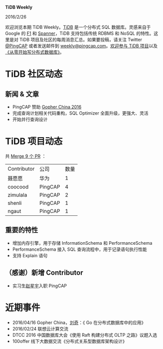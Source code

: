 **TiDB Weekly**

   2016/2/26

欢迎浏览本期 TiDB Weekly。[TiDB](https://github.com/pingcap/tidb) 是一个分布式 SQL 数据库。灵感来自于 Google 的 [F1](http://research.google.com/pubs/pub41344.html) 和 [Spanner](http://research.google.com/archive/spanner.html)，TiDB 支持包括传统 RDBMS 和 NoSQL 的特性。这里是对 TiDB 项目及社区的每周消息汇总。如果要投稿，请关注 Twitter [@](https://twitter.com/ThisWeekInRust)[PingCAP](https://twitter.com/PingCAP) 或者发送邮件到 [weekly@pingcap.com](mailto:weekly@pingcap.com)。[欢迎参与 TiDB 项目](https://github.com/pingcap/tidb/blob/master/CONTRIBUTING.md)以及[《从零开始写分布式数据库》](https://github.com/ngaut/builddatabase)。

# **TiDB 社区动态**

## **新闻 & 文章**

* PingCAP 赞助 [Gopher China 2016](http://www.gopherchina.org/#partner)
* 完成查询计划相关代码重构，SQL Optimizer 全面升级，更强大、灵活
* 开始并行查询设计

# **TiDB 项目动态**

共 [Merge 9 个 PR](https://github.com/pingcap/tidb/pulls?utf8=%E2%9C%93&q=is%3Apr+is%3Amerged+merged%3A2016-02-20..2016-02-26+) ：

<table>
  <tr>
    <td>Contributor</td>
    <td>公司</td>
    <td>数量</td>
  </tr>
  <tr>
    <td>聂愿愿</td>
    <td>华为</td>
    <td>1</td>
  </tr>
  <tr>
    <td>coocood</td>
    <td>PingCAP</td>
    <td>4</td>
  </tr>
  <tr>
    <td>zimulala</td>
    <td>PingCAP</td>
    <td>2</td>
  </tr>
  <tr>
    <td>shenli</td>
    <td>PingCAP</td>
    <td>1</td>
  </tr>
  <tr>
    <td>ngaut</td>
    <td>PingCAP</td>
    <td>1</td>
  </tr>
</table>


## **重要的特性**

* 增加内存引擎，用于存储 InformationSchema 和 PerformanceSchema
* PerformanceSchema 接入 SQL 查询流程中，用于记录语句执行性能
* 支持 Explain 语句

## **（感谢）新增 Contributor**

* 实习生[赵星宇](https://github.com/zxylvlp)入职 PingCAP

# **近期事件**

* 2016/04/16  Gopher China，[刘奇](http://weibo.com/chuangyiyongpin)：《 Go 在分布式数据库中的应用》
* 2016/02/24 联想云计算交流
* DTCC 2016 中国数据库大会《使用 Raft 构建分布式 OLTP 之路》议题入选
* 100offer 线下大数据交流《分布式关系型数据库架构设计》
